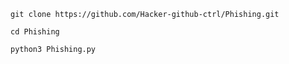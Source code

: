 ```
git clone https://github.com/Hacker-github-ctrl/Phishing.git
```

```
cd Phishing
```
```
python3 Phishing.py
```
